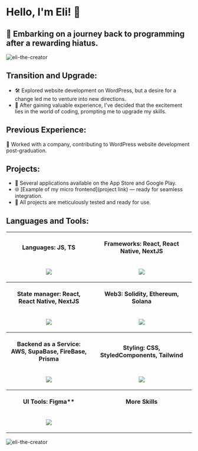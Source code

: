 # Hello, I'm Eli! 👋

## 🚀 Embarking on a journey back to programming after a rewarding hiatus.

<p align="left"> <img src="https://komarev.com/ghpvc/?username=eli-the-creator&label=Profile%20views&color=0e75b6&style=flat" alt="eli-the-creator" /> </p>

<h2>Transition and Upgrade:</h2>

- 🛠️ Explored website development on WordPress, but a desire for a change led me to venture into new directions.
- 🔄 After gaining valuable experience, I've decided that the excitement lies in the world of coding, prompting me to upgrade my skills.

<h2>Previous Experience:</h2>

💼 Worked with a company, contributing to WordPress website development post-graduation.

<h2>Projects:</h2>

- 📱 Several applications available on the App Store and Google Play.
- 🌐 [Example of my micro frontend](project link) — ready for seamless integration.
- 🔧 All projects are meticulously tested and ready for use.

<h2>Languages and Tools:</h2>

<table>
  <tr>
    <th align="center">
      <img width="441" height="1">
      <p>
          Languages: JS, TS
      </p>
    </th>
    <th align="center">
      <img width="441" height="1">
      <p>
          Frameworks: React, React Native, NextJS
      </p>
    </th>
  </tr>
  <tr>
    <td>
      <!-- Languages -->
      <p align="center">
        <img src="https://skillicons.dev/icons?i=js,ts" />
      </p>
    </td>
    <td>
      <!-- Frameworks -->
      <p align="center">
        <img src="https://skillicons.dev/icons?i=react,electron,nextjs" />
      </p>
    </td>
  </tr>
  <tr>
    <th align="center">
      <img width="441" height="1">
      <p>
          State manager: React, React Native, NextJS
      </p>
    </th>
    <th align="center">
      <img width="441" height="1">
      <p>
          Web3: Solidity, Ethereum, Solana
      </p>
    </th>
  </tr>
  <tr>
    <td>
      <!-- State manager -->
      <p align="center">
        <img src="https://skillicons.dev/icons?i=redux,redis" />
      </p>
    </td>
    <td>
      <!-- Web3 -->
      <p align="center">
        <img src="https://skillicons.dev/icons?i=solidity" />
      </p>
    </td>
  </tr>
  <tr>
    <th align="center">
      <img width="441" height="1">
      <p>
          Backend as a Service: AWS, SupaBase, FireBase, Prisma
      </p>
    </th>
    <th align="center">
      <img width="441" height="1">
      <p>
          Styling: CSS, StyledComponents, Tailwind
      </p>
    </th>
  </tr>
  <tr>
    <td>
      <!-- BaaS -->
      <p align="center">
        <img src="https://skillicons.dev/icons?i=aws,supabase,firebase,prisma" />
      </p>
    </td>
    <td>
      <!-- Styling -->
      <p align="center">
        <img src="https://skillicons.dev/icons?i=css,styledcomponents,tailwind" />
      </p>
    </td>
  </tr>
  <tr>
    <th align="center">
      <img width="441" height="1">
      <p>
          UI Tools: Figma**
      </p>
    </th>
    <th align="center">
      <img width="441" height="1">
      <p>
          More Skills
      </p>
    </th>
  </tr>
  <tr>
    <td>
      <!-- UI Tools -->
      <p align="center">
        <img src="https://skillicons.dev/icons?i=figma" />
      </p>
    </td>
  </tr>
</table>

<p><img align="center" src="https://github-readme-stats.vercel.app/api/top-langs?username=eli-the-creator&show_icons=true&locale=en&layout=compact" alt="eli-the-creator" /></p>
